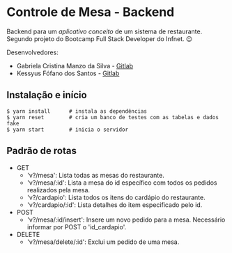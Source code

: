 # Controle de Mesa - Backend

Backend para um _aplicativo conceito_ de um sistema de restaurante. Segundo projeto do Bootcamp Full Stack Developer do Infnet. :wink:

Desenvolvedores:

- Gabriela Cristina Manzo da Silva - [Gitlab](https://gitlab.com/gabriela.silva)
- Kessyus Fófano dos Santos - [Gitlab](https://gitlab.com/kessyus)

## Instalação e início

```console
$ yarn install      # instala as dependências
$ yarn reset        # cria um banco de testes com as tabelas e dados fake
$ yarn start        # inicia o servidor
```

## Padrão de rotas

- GET
  - 'v?/mesa': Lista todas as mesas do restaurante.
  - 'v?/mesa/:id': Lista a mesa do id específico com todos os pedidos realizados pela mesa.
  - 'v?/cardapio': Lista todos os itens do cardápio do restaurante.
  - 'v?/cardapio/:id': Lista detalhes do item especificado pelo id.
- POST
  - 'v?/mesa/:id/insert': Insere um novo pedido para a mesa. Necessário informar por POST o 'id_cardapio'.
- DELETE
  - 'v?/mesa/delete/:id': Exclui um pedido de uma mesa.
